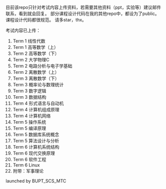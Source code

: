 目前该repo只针对考试内容上传资料，若需要其他资料（ppt，实验等）建议邮件联系，看到就会回复。
部分课程设计代码在我的其他repo中，都设为了public。课程设计代码都很规范。
请多star，thx。

考试内容已上传：
1. Term 1 线性代数
2. Term 1 高等数学（上）
3. Term 2 高等数学（下）
4. Term 2 大学物理C
5. Term 2 电路分析与电子学基础
6. Term 2 离散数学（上）
7. Term 3 离散数学（下）
8. Term 3 概率论与数理统计
9. Term 3 数字逻辑
10. Term 3 数据结构
11. Term 4 形式语言与自动机
12. Term 4 计算机组成原理
13. Term 4 计算机网络
14. Term 5 操作系统
15. Term 5 编译原理
16. Term 5 数据库系统概念
17. Term 5 算法设计与分析
18. Term 6 计算机系统结构
19. Term 6 现代交换原理
20. Term 6 软件工程
21. Term 6 Linux
22. 附带：军事理论

launched by BUPT_SCS_MTC
